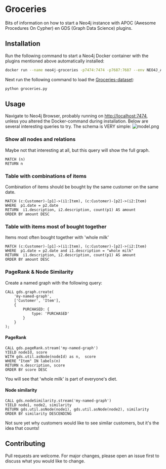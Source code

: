 # Groceries

Bits of information on how to start a Neo4j instance with APOC (Awesome Procedures On Cypher) en GDS (Graph Data Science) plugins. 

## Installation

Run the following command to start a Neo4j Docker container with the plugins mentioned above automatically installed:

```bash
docker run --name neo4j-groceries -p7474:7474 -p7687:7687 --env NEO4J_AUTH=neo4j/my-password --env 'NEO4JLABS_PLUGINS=["apoc","graph-data-science"]' neo4j:latest
```
Next run the following command to load the [Groceries-dataset](https://www.kaggle.com/heeraldedhia/groceries-dataset):
```bash
python groceries.py
```

## Usage

Navigate to Neo4j Browser, probably running on [http://localhost:7474](http://localhost:7474), unless you altered the Docker-command during installation. Below are several interesting queries to try. The schema is VERY simple:
![model.png](http://dionjansen.nl/github/neo4j-groceries/model.png)

### Show all nodes and relations
Maybe not that interesting at all, but this query will show the full graph. 
```cypher
MATCH (n)
RETURN n
```

### Table with combinations of items
Combination of items should be bought by the same customer on the same date.
```cypher
MATCH (c:Customer)-[p1]->(i1:Item), (c:Customer)-[p2]->(i2:Item)
WHERE  p1.date = p2.date
RETURN  i1.description, i2.description, count(p1) AS amount
ORDER BY amount DESC
```

### Table with items most of bought together
Items most often bought together with 'whole milk'
```cypher
MATCH (c:Customer)-[p1]->(i1:Item), (c:Customer)-[p2]->(i2:Item)
WHERE  p1.date = p2.date and i1.description = "whole milk"
RETURN  i1.description, i2.description, count(p1) AS amount
ORDER BY amount DESC
```

### PageRank & Node Similarity
Create a named graph with the following query:
```cypher
CALL gds.graph.create(
    'my-named-graph',
    ['Customer', 'Item'],
    {
        PURCHASED: {
            type: 'PURCHASED'
        }
    }
);
```
#### PageRank
```cypher
CALL gds.pageRank.stream('my-named-graph')
YIELD nodeId, score
WITH gds.util.asNode(nodeId) as n,  score
WHERE "Item" IN labels(n)
RETURN n.description, score
ORDER BY score DESC
```
You will see that 'whole milk' is part of everyone's diet.
#### Node similarity
```cypher
CALL gds.nodeSimilarity.stream('my-named-graph')
YIELD node1, node2, similarity
RETURN gds.util.asNode(node1), gds.util.asNode(node2), similarity
ORDER BY similarity DESCENDING
```
Not sure yet why customers would like to see similar customers, but it's the idea that counts!

## Contributing
Pull requests are welcome. For major changes, please open an issue first to discuss what you would like to change.